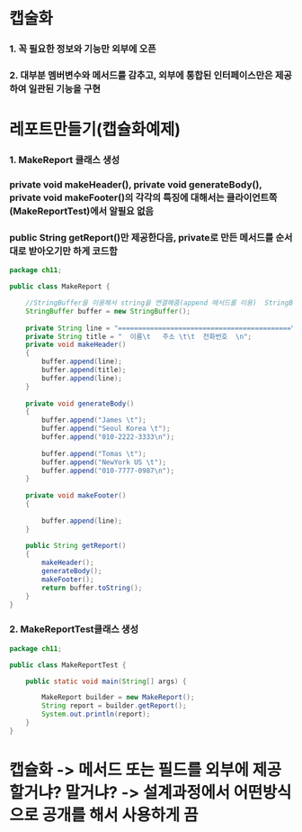 # 캡술화
### 1. 꼭 필요한 정보와 기능만 외부에 오픈
### 2. 대부분 멤버변수와 메서드를 감추고, 외부에 통합된 인터페이스만은 제공하여 일관된 기능을 구현

# 레포트만들기(캡슐화예제)
### 1. MakeReport 클래스 생성
### private void makeHeader(), private void generateBody(), private void makeFooter()의 각각의 특징에 대해서는 클라이언트쪽(MakeReportTest)에서 알필요 없음
### public String getReport()만 제공한다음, private로 만든 메서드를 순서대로 받아오기만 하게 코드함
```java
package ch11;

public class MakeReport {

	//StringBuffer을 이용해서 string을 연결해줌(append 메서드를 이용)  StringBuffer의 멤버변수 = append
	StringBuffer buffer = new StringBuffer();
	
	private String line = "===========================================\n";
	private String title = "  이름\t   주소 \t\t  전화번호  \n";
	private void makeHeader()
	{
		buffer.append(line);
		buffer.append(title);
		buffer.append(line);
	}
	
	private void generateBody()
	{
		buffer.append("James \t");
		buffer.append("Seoul Korea \t");
		buffer.append("010-2222-3333\n");
		
		buffer.append("Tomas \t");
		buffer.append("NewYork US \t");
		buffer.append("010-7777-0987\n");
	}
	
	private void makeFooter()
	{
		
		buffer.append(line);
	}
	
	public String getReport()
	{
		makeHeader();
		generateBody();
		makeFooter();
		return buffer.toString();
	}
}
```

### 2. MakeReportTest클래스 생성
```java
package ch11;

public class MakeReportTest {

	public static void main(String[] args) {

		MakeReport builder = new MakeReport();
		String report = builder.getReport();
		System.out.println(report);
	}
}
```

# 캡슐화 -> 메서드 또는 필드를 외부에 제공할거냐? 말거냐? -> 설계과정에서 어떤방식으로 공개를 해서 사용하게 끔 





